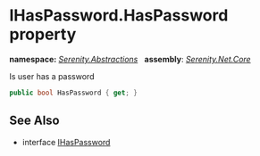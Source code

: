 # IHasPassword.HasPassword property
**namespace:** *[Serenity.Abstractions](../../README.md#serenity.abstractions-namespace)*   **assembly**: *[Serenity.Net.Core](../../README.md)*

Is user has a password

```csharp
public bool HasPassword { get; }
```

## See Also

* interface [IHasPassword](../IHasPassword.md)